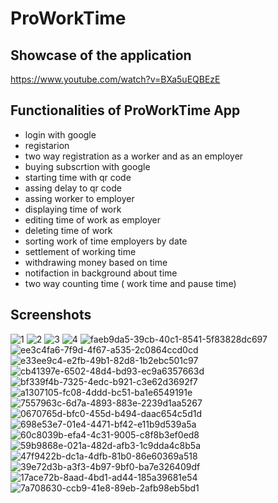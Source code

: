 # ProWorkTime	
## Showcase of the application
https://www.youtube.com/watch?v=BXa5uEQBEzE

## Functionalities of ProWorkTime App
- login with google
- registarion 
- two way registration as a worker and as an employer
- buying subscrtion with google
- starting time with qr code
- assing delay to qr code
- assing worker to employer
- displaying time of work
- editing time of work as employer
- deleting time of work
- sorting work of time employers by date
- settlement of working time
- withdrawing money based on time
- notifaction in background about time
- two way counting time ( work time and pause time)

## Screenshots
![1](https://github.com/user-attachments/assets/1703c7b7-b922-45e2-a1b1-572d9609d109)
![2](https://github.com/user-attachments/assets/c4d00a8b-1d28-45bc-9c55-889fc2e37d8d)
![3](https://github.com/user-attachments/assets/d412a261-f6f6-41b5-b076-72f48139b75e)
![4](https://github.com/user-attachments/assets/c2ac2b51-6c7a-4fbb-bced-c28ae3625672)
![faeb9da5-39cb-40c1-8541-5f83828dc697](https://github.com/user-attachments/assets/24a5fb3f-2e74-4211-b22d-1363a29d4bf2)
![ee3c4fa6-7f9d-4f67-a535-2c0864ccd0cd](https://github.com/user-attachments/assets/f64c7aaa-7acb-4658-8072-d1b624f20a86)
![e33ee9c4-e2fb-49b1-82d8-1b2ebc501c97](https://github.com/user-attachments/assets/558d1832-59bc-4cd0-ad1a-a857f229a10e)
![cb41397e-6502-48d4-bd93-ec9a6357663d](https://github.com/user-attachments/assets/009d3421-e8ed-49e8-b2a0-a81ba917d727)
![bf339f4b-7325-4edc-b921-c3e62d3692f7](https://github.com/user-attachments/assets/fd940bc2-7c53-4373-a269-b6fe83b24538)
![a1307105-fc08-4ddd-bc51-ba1e6549191e](https://github.com/user-attachments/assets/51f2194e-9790-4f76-8d47-a8a494a48bd3)
![7557963c-6d7a-4893-883e-2239d1aa5267](https://github.com/user-attachments/assets/09a7f775-6a91-4a06-942c-18fe2b4b4a25)
![0670765d-bfc0-455d-b494-daac654c5d1d](https://github.com/user-attachments/assets/669188eb-b4de-4dc6-9545-1f9ec1433a9f)
![698e53e7-01e4-4471-bf42-e11b9d539a5a](https://github.com/user-attachments/assets/0dd76feb-58cf-4297-94af-145a568b15cc)
![60c8039b-efa4-4c31-9005-c8f8b3ef0ed8](https://github.com/user-attachments/assets/462be33f-ce42-4b62-8bb2-086d7ce87169)
![59b9868e-021a-482d-afb3-1c9dda4c8b5a](https://github.com/user-attachments/assets/2938558c-676e-4deb-bfb0-0f7134c80efa)
![47f9422b-dc1a-4dfb-81b0-86e60369a518](https://github.com/user-attachments/assets/973f512f-8c5a-417a-a8d2-7b43c1653d8d)
![39e72d3b-a3f3-4b97-9bf0-ba7e326409df](https://github.com/user-attachments/assets/e588185b-ec68-44b0-91d6-1947488746d0)
![17ace72b-8aad-4bd1-ad44-185a39681e54](https://github.com/user-attachments/assets/b8ab1d75-dc30-4129-bc42-c5b2e439d0b0)
![7a708630-ccb9-41e8-89eb-2afb98eb5bd1](https://github.com/user-attachments/assets/c3aef697-c868-4e7a-a0eb-55858711d48d)


